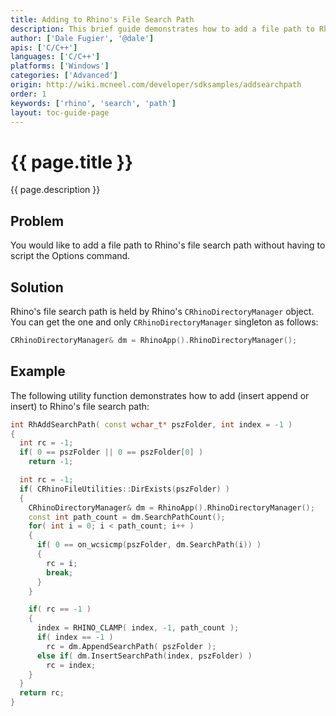 ```yaml
---
title: Adding to Rhino's File Search Path
description: This brief guide demonstrates how to add a file path to Rhino's file search path using C/C++.
author: ['Dale Fugier', '@dale']
apis: ['C/C++']
languages: ['C/C++']
platforms: ['Windows']
categories: ['Advanced']
origin: http://wiki.mcneel.com/developer/sdksamples/addsearchpath
order: 1
keywords: ['rhino', 'search', 'path']
layout: toc-guide-page
---
```


# {{ page.title }}

{{ page.description }}

## Problem

You would like to add a file path to Rhino's file search path without having to script the Options command.

## Solution

Rhino's file search path is held by Rhino's `CRhinoDirectoryManager` object.  You can get the one and only `CRhinoDirectoryManager` singleton as follows:

```cpp
CRhinoDirectoryManager& dm = RhinoApp().RhinoDirectoryManager();
```

## Example

The following utility function demonstrates how to add (insert append or insert) to Rhino's file search path:

```cpp
int RhAddSearchPath( const wchar_t* pszFolder, int index = -1 )
{
  int rc = -1;
  if( 0 == pszFolder || 0 == pszFolder[0] )
    return -1;

  int rc = -1;
  if( CRhinoFileUtilities::DirExists(pszFolder) )
  {
    CRhinoDirectoryManager& dm = RhinoApp().RhinoDirectoryManager();
    const int path_count = dm.SearchPathCount();
    for( int i = 0; i < path_count; i++ )
    {
      if( 0 == on_wcsicmp(pszFolder, dm.SearchPath(i)) )
      {
        rc = i;
        break;
      }
    }

    if( rc == -1 )
    {
      index = RHINO_CLAMP( index, -1, path_count );
      if( index == -1 )
        rc = dm.AppendSearchPath( pszFolder );
      else if( dm.InsertSearchPath(index, pszFolder) )
        rc = index;
    }
  }
  return rc;
}
```
